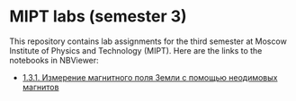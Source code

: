 # MIPT labs (semester 3)

This repository contains lab assignments for the third semester at Moscow Institute of Physics and Technology (MIPT). Here are the links to the notebooks in NBViewer:

- [1.3.1. Измерение магнитного поля Земли с помощью неодимовых магнитов](https://nbviewer.org/github/timofeiryko/mipt-labs-3/blob/master/1-1.3.1/main.ipynb)